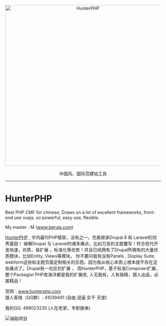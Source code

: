 <p align="center">
  <a href="http://www.hunterphp.com">
    <img src="http://hunterphp.com/theme/hunter/assets/images/logo-big.png" alt="HunterPHP" width="520">
  </a>
</p>
<p align="center">
  中国风、国际范建站工具
</p>

---

# HunterPHP
Best PHP CMF for chinese, Draws on a lot of excellent frameworks, front-end use vuejs.  so powerful, easy use,  flexible.

My master : M (www.berule.com)

<a href="http://www.hunterphp.com">HunterPHP</a> , 宇内最叼PHP框架，没有之一，完美继承Drupal 8 和 Laravel的优秀基因！ 破解Drupal 与 Laravel的诸多痛点，比如万恶的主题覆写！符合现代开发快速，优质，易扩展 ，标准化等优势！并且已经拥有了Drupal所拥有的大量优质模块，比如Entity, Views等模块， 你不要问我有没有Panels , Display Suite,
webform这些和主题页面定制相关的东西，因为我从核心本质上根本就不存在这些痛点了。Drupal有一社区的扩展 ， 而HunterPHP，基于标准Composer扩展，整个Packagist PHP库海洋都是我的扩展库, 人无我有，人有我精，猎人出品，必属精品！

官网：<a href="http://www.hunterphp.com">www.hunterphp.com</a>  
猎人客栈（QQ群）: 41039491  (自由 逗逼 实干 天堂)

我的QQ: 498023235 (人在老家，专职接单)


<img src="http://www.hunterphp.com/sites/upload/file/juanzhu_20181106122803.png" alt="捐助项目">
